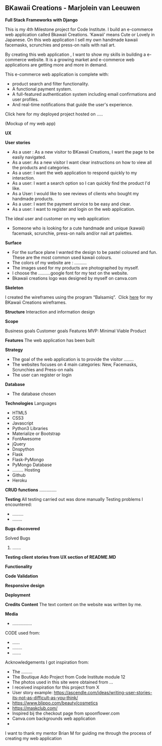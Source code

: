 BKawaii Creations - Marjolein van Leeuwen
------------------------------------------
**Full Stack Frameworks with Django**

This is my 4th Milestone project for Code Institute. 
I build an e-commerce web application called Bkawaii Creations. ‘Kawaii’ means Cute or Lovely in Japanese. On this web application I sell my own handmade  kawaii facemasks, scrunchies and press-on nails with nail art. 

By creating this web application , I want to show my skills in building a e-commerce website. It is a growing market and e-commerce web applications are getting more and more in demand. 

This e-commerce web application is complete with:
- product search and filter functionality.	
- A functional payment system.
- A full-featured authentication system including email confirmations and user profiles.
- And real-time notifications that guide the user's experience.

Click here for my deployed project hosted on …..

(Mockup of my web app)

**UX**

**User stories**

* As a user : As a new visitor to BKawaii Creations, I want the page to be easily navigated.
* As a user: As a new visitor I want clear instructions on how to view all the products and categories.
* As a user: I want the web application to respond quickly to my interaction.
* As a user: I want a search option so I can quickly find the product I'd like.
* As a User: I would like to see reviews of clients who bought my handmade products.
* As a user: I want the payment service to be easy and clear.
* As a user: I want to register and login on the web application.

The ideal user and customer on my web application:
* Someone who is looking for a cute handmade and unique (kawaii) facemask, scrunchie, press-on nails and/or nail art palettes. 

**Surface**
* For the surface plane I wanted the design to be pastel coloured and fun. These are the most common used kawaii colours.
* The colors of my website are : ……….
* The images used for my products are photographed by myself.
* I choose the ……….google font for my text on the website.
* Bkawaii creations logo was designed by myself on canva.com

**Skeleton**

I created the wireframes using the program “Balsamiq”. 
Click [here][a] for my BKawaii Creations wireframes.

**Structure**
Interaction and information design

**Scope**

Business goals
Customer goals
Features
MVP: Minimal Viable Product

**Features**
The web application has been built 


**Strategy**
* The goal of the web application is to provide the visitor ……..
* The websites focuses on 4 main categories: New, Facemasks, Scrunchies and Press-on nails
* The user can register or login 

**Database**
* The database chosen 

**Technologies**
Languages
* HTML5
* CSS3
* Javascript
* Python3
Libraries
* Materialize or Bootstrap
* FontAwesome
* jQuery
* Dnspython
* Flask
* Flask-PyMongo
* PyMongo
Database
* ………
Hosting
* Github
* Heroku



**CRUD functions**
…………..


**Testing**
All testing carried out was done manually
Testing problems I encountered:
* ………
* ……..

**Bugs discovered**

Solved Bugs
1. …….

**Testing client stories from UX section of README.MD**

**Functionality**

**Code Validation**

**Responsive design**

**Deployment**

**Credits**
**Content**
The text content on the website was written by me.

**Media**
* …………….

CODE used from:
* ……
* ……..
* …….

Acknowledgements
I got inspiration from:
* The ………
* The Boutique Ado Project from Code Institute module 12
* The photos used in this site were obtained from ...
* I received inspiration for this project from X
* User story example: https://ascendle.com/ideas/writing-user-stories-its-not-as-difficult-as-you-think/
* https://www.blippo.com/beauty/cosmetics
* https://maskclub.com/
* Inspired bij the checkout page from spoonflower.com
* Canva.com backgrounds web application
* 

I want to thank my mentor Brian M for guiding me through the process of creating my web application

[a]: <https://github.com/Sweetzia/BKawaii-Creations/blob/aed187f71c9b048d8ff4a2e83cebc0810897a2a7/static/wireframes/4th%20Milestone%20Project%20BKawaii%20Creations.pdf>
